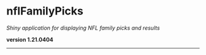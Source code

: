 # nflFamilyPicks

*Shiny application for displaying NFL family picks and results*

**version 1.21.0404**

----------
